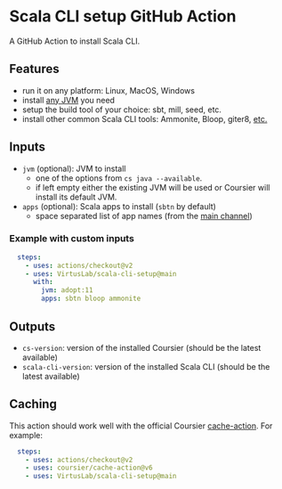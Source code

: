# Scala CLI setup GitHub Action

A GitHub Action to install Scala CLI.

## Features

- run it on any platform: Linux, MacOS, Windows
- install [any JVM](https://get-coursier.io/docs/cli-java.html#jvm-index) you need
- setup the build tool of your choice: sbt, mill, seed, etc.
- install other common Scala CLI tools: Ammonite, Bloop, giter8, [etc.](https://github.com/coursier/apps/tree/master/apps/resources)

## Inputs

- `jvm` (optional): JVM to install
  - one of the options from `cs java --available`.
  - if left empty either the existing JVM will be used or Coursier will install its default JVM.
- `apps` (optional): Scala apps to install (`sbtn` by default)
  - space separated list of app names (from the [main channel](https://github.com/coursier/apps))

### Example with custom inputs

```yml
  steps:
    - uses: actions/checkout@v2
    - uses: VirtusLab/scala-cli-setup@main
      with:
        jvm: adopt:11
        apps: sbtn bloop ammonite
```

## Outputs

- `cs-version`: version of the installed Coursier (should be the latest available)
- `scala-cli-version`: version of the installed Scala CLI (should be the latest available)

## Caching

This action should work well with the official Coursier [cache-action](https://github.com/coursier/cache-action). For example:

```yml
  steps:
    - uses: actions/checkout@v2
    - uses: coursier/cache-action@v6
    - uses: VirtusLab/scala-cli-setup@main
```
